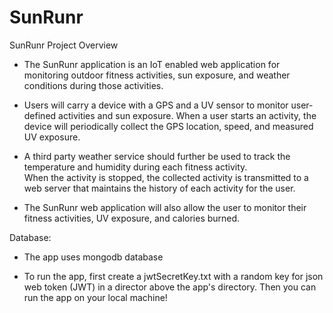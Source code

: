 # SunRunr

SunRunr Project Overview

- The SunRunr application is an IoT enabled web application for monitoring outdoor fitness activities, sun exposure, and weather conditions during those activities.

- Users will carry a device with a GPS and a UV sensor to monitor user-defined activities and sun exposure. When a user starts an activity, the device will periodically collect the GPS location, speed, and measured UV exposure.

- A third party weather service should further be used to track the temperature and humidity during each fitness activity.  
  When the activity is stopped, the collected activity is transmitted to a web server that maintains the history of each activity for the user.
- The SunRunr web application will also allow the user to monitor their fitness activities, UV exposure, and calories burned.

Database:

- The app uses mongodb database

- To run the app, first create a jwtSecretKey.txt with a random key for json web token (JWT) in a director above the app's directory. Then you can run the app on your local machine!
